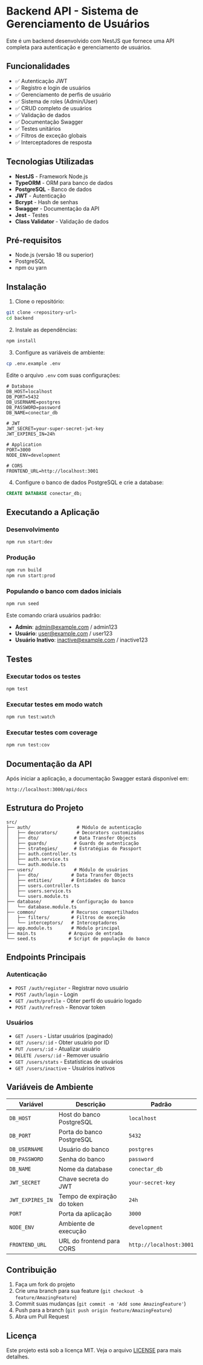 # Backend API - Sistema de Gerenciamento de Usuários

Este é um backend desenvolvido com NestJS que fornece uma API completa para autenticação e gerenciamento de usuários.

## Funcionalidades

- ✅ Autenticação JWT
- ✅ Registro e login de usuários
- ✅ Gerenciamento de perfis de usuário
- ✅ Sistema de roles (Admin/User)
- ✅ CRUD completo de usuários
- ✅ Validação de dados
- ✅ Documentação Swagger
- ✅ Testes unitários
- ✅ Filtros de exceção globais
- ✅ Interceptadores de resposta

## Tecnologias Utilizadas

- **NestJS** - Framework Node.js
- **TypeORM** - ORM para banco de dados
- **PostgreSQL** - Banco de dados
- **JWT** - Autenticação
- **Bcrypt** - Hash de senhas
- **Swagger** - Documentação da API
- **Jest** - Testes
- **Class Validator** - Validação de dados

## Pré-requisitos

- Node.js (versão 18 ou superior)
- PostgreSQL
- npm ou yarn

## Instalação

1. Clone o repositório:
```bash
git clone <repository-url>
cd backend
```

2. Instale as dependências:
```bash
npm install
```

3. Configure as variáveis de ambiente:
```bash
cp .env.example .env
```

Edite o arquivo `.env` com suas configurações:
```env
# Database
DB_HOST=localhost
DB_PORT=5432
DB_USERNAME=postgres
DB_PASSWORD=password
DB_NAME=conectar_db

# JWT
JWT_SECRET=your-super-secret-jwt-key
JWT_EXPIRES_IN=24h

# Application
PORT=3000
NODE_ENV=development

# CORS
FRONTEND_URL=http://localhost:3001
```

4. Configure o banco de dados PostgreSQL e crie a database:
```sql
CREATE DATABASE conectar_db;
```

## Executando a Aplicação

### Desenvolvimento
```bash
npm run start:dev
```

### Produção
```bash
npm run build
npm run start:prod
```

### Populando o banco com dados iniciais
```bash
npm run seed
```

Este comando criará usuários padrão:
- **Admin**: admin@example.com / admin123
- **Usuário**: user@example.com / user123
- **Usuário Inativo**: inactive@example.com / inactive123

## Testes

### Executar todos os testes
```bash
npm test
```

### Executar testes em modo watch
```bash
npm run test:watch
```

### Executar testes com coverage
```bash
npm run test:cov
```

## Documentação da API

Após iniciar a aplicação, a documentação Swagger estará disponível em:
```
http://localhost:3000/api/docs
```

## Estrutura do Projeto

```
src/
├── auth/                 # Módulo de autenticação
│   ├── decorators/       # Decorators customizados
│   ├── dto/             # Data Transfer Objects
│   ├── guards/          # Guards de autenticação
│   ├── strategies/      # Estratégias do Passport
│   ├── auth.controller.ts
│   ├── auth.service.ts
│   └── auth.module.ts
├── users/               # Módulo de usuários
│   ├── dto/            # Data Transfer Objects
│   ├── entities/       # Entidades do banco
│   ├── users.controller.ts
│   ├── users.service.ts
│   └── users.module.ts
├── database/           # Configuração do banco
│   └── database.module.ts
├── common/             # Recursos compartilhados
│   ├── filters/        # Filtros de exceção
│   └── interceptors/   # Interceptadores
├── app.module.ts       # Módulo principal
├── main.ts            # Arquivo de entrada
└── seed.ts            # Script de população do banco
```

## Endpoints Principais

### Autenticação
- `POST /auth/register` - Registrar novo usuário
- `POST /auth/login` - Login
- `GET /auth/profile` - Obter perfil do usuário logado
- `POST /auth/refresh` - Renovar token

### Usuários
- `GET /users` - Listar usuários (paginado)
- `GET /users/:id` - Obter usuário por ID
- `PUT /users/:id` - Atualizar usuário
- `DELETE /users/:id` - Remover usuário
- `GET /users/stats` - Estatísticas de usuários
- `GET /users/inactive` - Usuários inativos

## Variáveis de Ambiente

| Variável | Descrição | Padrão |
|----------|-----------|--------|
| `DB_HOST` | Host do banco PostgreSQL | `localhost` |
| `DB_PORT` | Porta do banco PostgreSQL | `5432` |
| `DB_USERNAME` | Usuário do banco | `postgres` |
| `DB_PASSWORD` | Senha do banco | `password` |
| `DB_NAME` | Nome da database | `conectar_db` |
| `JWT_SECRET` | Chave secreta do JWT | `your-secret-key` |
| `JWT_EXPIRES_IN` | Tempo de expiração do token | `24h` |
| `PORT` | Porta da aplicação | `3000` |
| `NODE_ENV` | Ambiente de execução | `development` |
| `FRONTEND_URL` | URL do frontend para CORS | `http://localhost:3001` |

## Contribuição

1. Faça um fork do projeto
2. Crie uma branch para sua feature (`git checkout -b feature/AmazingFeature`)
3. Commit suas mudanças (`git commit -m 'Add some AmazingFeature'`)
4. Push para a branch (`git push origin feature/AmazingFeature`)
5. Abra um Pull Request

## Licença

Este projeto está sob a licença MIT. Veja o arquivo [LICENSE](LICENSE) para mais detalhes.
